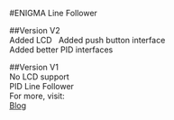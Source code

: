 #ENIGMA Line Follower

##Version V2   
Added LCD  
Added push button interface  
Added better PID interfaces    

##Version V1  
No LCD support  
PID Line Follower  
For more, visit:  
[Blog](www.techspirityou.blogspot.com)
